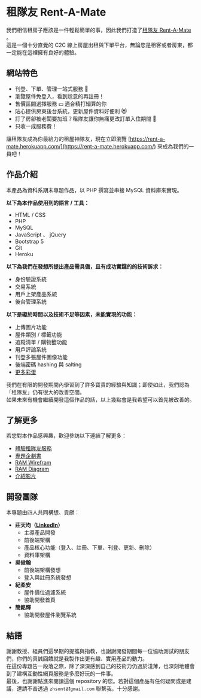 # 租隊友 Rent-A-Mate

我們相信租房子應該是一件輕鬆簡單的事，因此我們打造了[租隊友 Rent-A-Mate](https://rent-a-mate.herokuapp.com/) 。<br>
這是一個十分直覺的 C2C 線上房屋出租與下單平台，無論您是租客或者房東，都一定能在這裡擁有良好的體驗。

## 網站特色
* 刊登、下單、管理一站式服務 👏
* 瀏覽屋件免登入，看到尬意的再註冊！
* 售價區間選擇服務 💵 適合精打細算的你
* 貼心提供房東後台系統，更新屋件資料好便利 😻
* 訂了房卻被老闆要加班？租隊友讓你無痛更改訂單入住期間 👻
* 只收一成服務費！

讓租隊友成為你最給力的租屋神隊友，現在立即瀏覽 [https://rent-a-mate.herokuapp.com/](https://rent-a-mate.herokuapp.com/) 來成為我們的一員吧！

## 作品介紹
本產品為資科系期末專題作品，以 PHP 撰寫並串接 MySQL 資料庫來實現。

**以下為本作品使用到的語言 / 工具：**
* HTML / CSS
* PHP
* MySQL
* JavaScript 、 jQuery
* Bootstrap 5
* Git
* Heroku

**以下為我們在發想所提出產品需具備，且有成功實踐的的技術訴求：**
- 身份驗證系統
- 交易系統
- 用戶上架產品系統
- 後台管理系統

**以下是礙於時間以及技術不足等因素，未能實現的功能：**
- 上傳圖片功能
- 屋件類別 / 標籤功能
- 追蹤清單 / 購物籃功能
- 用戶評論系統
- 刊登多張屋件圖像功能
- 後端密碼 hashing 與 salting
- [更多彩蛋](https://youtu.be/dQw4w9WgXcQ)

我們在有限的開發期間內學習到了許多寶貴的經驗與知識；即使如此，我們認為「租隊友」仍有很大的改善空間。<br>
如果未來有機會繼續開發這個作品的話，以上幾點會是我希望可以首先被改善的。

## 了解更多
若您對本作品感興趣，歡迎參訪以下連結了解更多：
* [體驗租隊友服務](https://rent-a-mate.herokuapp.com/)
* [專題企劃書](https://docs.google.com/presentation/d/1e0ffrRQENIpJt2ZW6IAH-BKGnpZ3mQmffFPoZhEqSm8/edit?usp=sharing)
* [RAM Wirefram](https://whimsical.com/ram-YTskLpMFG6a5HZAzjorJ4)
* [RAM Diagram](https://miro.com/app/board/uXjVOwr4cqY=/?share_link_id=323276862411)
* [介紹影片](https://youtu.be/HGWa5t9bKm8)

## 開發團隊
本專題由四人共同構想、貢獻：
* **莊天均（[LinkedIn](https://www.linkedin.com/in/zhsont/)）**
    * 主導產品開發
    * 前後端架構
    * 產品核心功能（登入、註冊、下單、刊登、更新、刪除）
    * 資料庫架構
* **吳俊翰**
    * 前後端架構發想
    * 登入與註冊系統發想
* **紀柔安**
    * 屋件價位過濾系統
    * 協助開發首頁
* **簡銘輝**
    * 協助開發屋件瀏覽系統

## 結語

謝謝教授、組員們這學期的提攜與指教，也謝謝開發期間每一位協助測試的朋友們，你們的真誠回饋就是我製作出更有趣、實用產品的動力。<br>
在這份專題告一段落之際，除了深深感到自己的技術力仍過於淺薄，也深刻地體會到了建構互動性網頁服務是多麼好玩的一件事。<br>
最後，也謝謝點進來閱讀這個 repository 的您。若對這個產品有任何疑問或是建議，還請不吝透過 `zhsont`at`gmail.com` 聯繫我，十分感謝。
